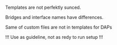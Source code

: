 Templates are not perfektly sunced.

Bridges and interface names have differences.

Same of custom files are not in templates for DAPs

!!! Use as guideline, not as redy to run setup !!!
